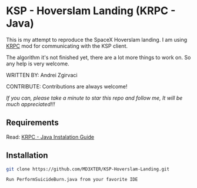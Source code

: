 
# KSP - Hoverslam Landing (KRPC - Java)

This is my attempt to reproduce the SpaceX Hoverslam landing. I am using [KRPC](https://krpc.github.io/krpc/getting-started.html) mod for communicating with the KSP client.

The algorithm it's not finished yet, there are a lot more things to work on. So any help is very welcome.

WRITTEN BY: Andrei Zgirvaci

CONTRIBUTE: Contributions are always welcome!

*If you can, please take a minute to star this repo and follow me, It will be much appreciated!!!*

## Requirements

Read: [KRPC - Java Instalation Guide](https://krpc.github.io/krpc/java/client.html)

## Installation

```bash
git clone https://github.com/MD3XTER/KSP-Hoverslam-Landing.git

Run PerformSuicideBurn.java from your favorite IDE
```